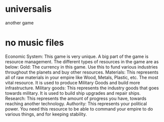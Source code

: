 # universalis
another game
# no music files

Economic System: This game is very unique. A big part of the game is resource management. The different types of resources in the game are as below:
Gold: The currency in this game. Use this to fund various industries throughout the planets and buy other resources.
Materials: This represents all of raw materials in your empire like Wood, Metals, Plastic, etc. The most vital resource. It is used to produce Military Goods and build more infrastructure.
Military goods: This represents the industry goods that goes towards military. It is used to build ship upgrades and repair ships.
Research: This represents the amount of progress you have, towards reaching another technology.
Authority: This represents your political power. You need this resource to be able to command your empire to do various things, and for keeping stability.
